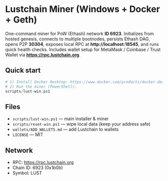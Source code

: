 # Lustchain Miner (Windows + Docker + Geth)

One-command miner for PoW (Ethash) network **ID 6923**. Initializes from hosted genesis, connects to multiple bootnodes, persists Ethash DAG, opens P2P **30304**, exposes local RPC at **http://localhost:18545**, and runs quick health checks. Includes wallet setup for MetaMask / Coinbase / Trust Wallet via **https://rpc.lustchain.org**.

## Quick start
```powershell
# 1) Install Docker Desktop: https://www.docker.com/products/docker-desktop
# 2) Run the miner (PowerShell):
scripts/lust-win.ps1
```

## Files
- `scripts/lust-win.ps1` — main installer & miner
- `scripts/reset-win.ps1` — wipe local data (keep your address safe)
- `wallets/ADD_WALLETS.md` — add Lustchain to wallets
- `LICENSE` — MIT

## Network
- RPC: https://rpc.lustchain.org
- Chain ID: 6923 (0x1b0b)
- Symbol: LUST
